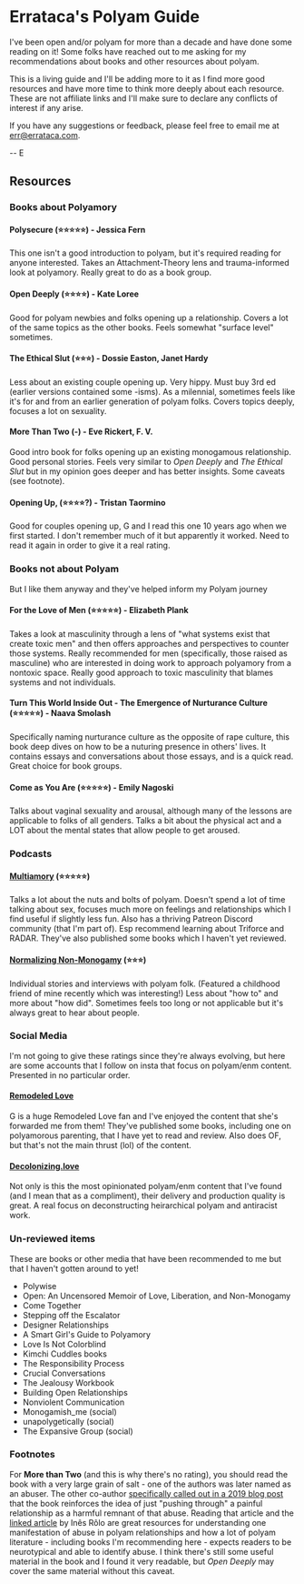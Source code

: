 # Errataca's Polyam Guide

I've been open and/or polyam for more than a decade and have done some reading on it! Some folks have reached out to me asking for my recommendations about books and other resources about polyam.

This is a living guide and I'll be adding more to it as I find more good resources and have more time to think more deeply about each resource. These are not affiliate links and I'll make sure to declare any conflicts of interest if any arise.

If you have any suggestions or feedback, please feel free to email me at err@errataca.com.

-- E

## Resources

### Books about Polyamory

#### Polysecure (⭐️⭐️⭐️⭐️⭐️) - Jessica Fern
This one isn't a good introduction to polyam, but it's required reading for anyone interested. Takes an Attachment-Theory lens and trauma-informed look at polyamory. Really great to do as a book group.

#### Open Deeply (⭐️⭐️⭐️⭐️) - Kate Loree
Good for polyam newbies and folks opening up a relationship. Covers a lot of the same topics as the other books. Feels somewhat "surface level" sometimes.

#### The Ethical Slut (⭐️⭐️⭐️) - Dossie Easton, Janet Hardy
Less about an existing couple opening up. Very hippy. Must buy 3rd ed (earlier versions contained some -isms). As a milennial, sometimes feels like it's for and from an earlier generation of polyam folks. Covers topics deeply, focuses a lot on sexuality. 

#### More Than Two (-) - Eve Rickert, F. V.
Good intro book for folks opening up an existing monogamous relationship. Good personal stories. Feels very similar to _Open Deeply_ and _The Ethical Slut_ but in my opinion goes deeper and has better insights. Some caveats (see footnote).

#### Opening Up, (⭐️⭐️⭐️⭐️?) - Tristan Taormino
Good for couples opening up, G and I read this one 10 years ago when we first started. I don't remember much of it but apparently it worked. Need to read it again in order to give it a real rating.

### Books not about Polyam

But I like them anyway and they've helped inform my Polyam journey

#### For the Love of Men (⭐️⭐️⭐️⭐️⭐️) - Elizabeth Plank
Takes a look at masculinity through a lens of "what systems exist that create toxic men" and then offers approaches and perspectives to counter those systems. Really recommended for men (specifically, those raised as masculine) who are interested in doing work to approach polyamory from a nontoxic space. Really good approach to toxic masculinity that blames systems and not individuals.

#### Turn This World Inside Out - The Emergence of Nurturance Culture (⭐️⭐️⭐️⭐️⭐️) - Naava Smolash
Specifically naming nurturance culture as the opposite of rape culture, this book deep dives on how to be a nuturing presence in others' lives. It contains essays and conversations about those essays, and is a quick read. Great choice for book groups.

#### Come as You Are (⭐️⭐️⭐️⭐️⭐️) -  Emily Nagoski
Talks about vaginal sexuality and arousal, although many of the lessons are applicable to folks of all genders. Talks a bit about the physical act and a LOT about the mental states that allow people to get aroused.

### Podcasts

#### [Multiamory](https://www.multiamory.com/) (⭐️⭐️⭐️⭐️⭐️)
Talks a lot about the nuts and bolts of polyam. Doesn't spend a lot of time talking about sex, focuses much more on feelings and relationships which I find useful if slightly less fun. Also has a thriving Patreon Discord community (that I'm part of). Esp recommend learning about Triforce and RADAR. They've also published some books which I haven't yet reviewed.

#### [Normalizing Non-Monogamy](https://www.normalizingnonmonogamy.com/) (⭐️⭐️⭐️)

Individual stories and interviews with polyam folk. (Featured a childhood friend of mine recently which was interesting!) Less about "how to" and more about "how did". Sometimes feels too long or not applicable but it's always great to hear about people.

### Social Media

I'm not going to give these ratings since they're always evolving, but here are some accounts that I follow on insta that focus on polyam/enm content. Presented in no particular order.

#### [Remodeled Love](https://www.remodeledlove.com/)

G is a huge Remodeled Love fan and I've enjoyed the content that she's forwarded me from them! They've published some books, including one on polyamorous parenting, that I have yet to read and review. Also does OF, but that's not the main thrust (lol) of the content.

#### [Decolonizing.love](https://instagram.com/decolonizing.love)

Not only is this the most opinionated polyam/enm content that I've found (and I mean that as a compliment), their delivery and production quality is great. A real focus on deconstructing heirarchical polyam and antiracist work.

### Un-reviewed items

These are books or other media that have been recommended to me but that I haven't gotten around to yet!

- Polywise
- Open: An Uncensored Memoir of Love, Liberation, and Non-Monogamy
- Come Together
- Stepping off the Escalator
- Designer Relationships
- A Smart Girl's Guide to Polyamory
- Love Is Not Colorblind
- Kimchi Cuddles books
- The Responsibility Process
- Crucial Conversations
- The Jealousy Workbook
- Building Open Relationships
- Nonviolent Communication
- Monogamish_me (social)
- unapolygetically (social)
- The Expansive Group (social)

### Footnotes

For **More than Two** (and this is why there's no rating), you should read the book with a very large grain of salt - one of the authors was later named as an abuser. The other co-author [specifically called out in a 2019 blog post](https://brighterthansunflowers.com/2019/11/29/what-i-got-wrong-in-more-than-two-the-dark-night-of-the-soul/) that the book reinforces the idea of just "pushing through" a painful relationship as a harmful remnant of that abuse. Reading that article and the [linked article](https://medium.com/polyamory-today/i-was-in-a-polyamorous-and-abusive-relationship-for-7-years-heres-what-i-learned-5d87d6f57acd) by Inês Rôlo are great resources for understanding one manifestation of abuse in polyam relationships and how a lot of polyam literature - including books I'm recommending here - expects readers to be neurotypical and able to identify abuse. I think there's still some useful material in the book and I found it very readable, but _Open Deeply_ may cover the same material without this caveat.
